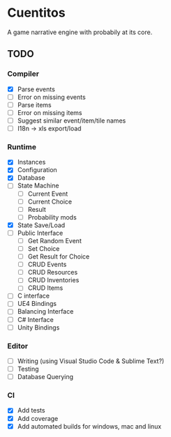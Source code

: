 # Cuentitos
A game narrative engine with probabily at its core.

## TODO
### Compiler
  - [x] Parse events
  - [ ] Error on missing events
  - [ ] Parse items
  - [ ] Error on missing items
  - [ ] Suggest similar event/item/tile names
  - [ ] I18n -> xls export/load

### Runtime
  - [x] Instances
  - [x] Configuration
  - [x] Database
  - [ ] State Machine
    - [ ] Current Event
    - [ ] Current Choice
    - [ ] Result
    - [ ] Probability mods
  - [x] State Save/Load
  - [ ] Public Interface
    - [ ] Get Random Event
    - [ ] Set Choice
    - [ ] Get Result for Choice
    - [ ] CRUD Events
    - [ ] CRUD Resources
    - [ ] CRUD Inventories
    - [ ] CRUD Items
  - [ ] C interface
  - [ ] UE4 Bindings
  - [ ] Balancing Interface
  - [ ] C# Interface
  - [ ] Unity Bindings

### Editor
  - [ ] Writing (using Visual Studio Code & Sublime Text?)
  - [ ] Testing
  - [ ] Database Querying

### CI
  - [x] Add tests
  - [x] Add coverage
  - [x] Add automated builds for windows, mac and linux
